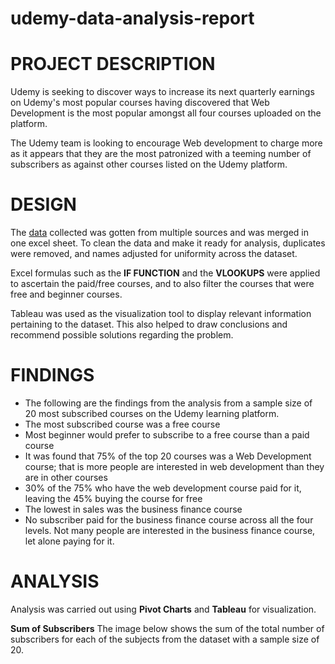 # udemy-data-analysis-report

# PROJECT DESCRIPTION
Udemy is seeking to discover ways to increase its next quarterly earnings on Udemy's most popular courses having discovered that Web Development is the most popular amongst all four courses uploaded on the platform.

The Udemy team is looking to encourage Web development to charge more as it appears that they are the most patronized with a teeming number of subscribers as against other courses listed on the Udemy platform.

# DESIGN
The [data](https://docs.google.com/spreadsheets/d/1EqZYoL9WCgItrLWvGzt1fK5iYf5BFMrGrqtIFyD_GD4/edit?gid=2052612546#gid=2052612546) collected was gotten from multiple sources and was merged in one excel sheet. To clean the data and make it ready for analysis, duplicates were removed, and names adjusted for uniformity across the dataset.

Excel formulas such as the **IF FUNCTION**   and the **VLOOKUPS** were applied to ascertain the paid/free courses, and to also filter the courses that were free and beginner courses.

Tableau was used as the visualization tool to display relevant information pertaining to the dataset. This also helped to draw conclusions and recommend possible solutions regarding the problem.

# FINDINGS
- The following are the findings from the analysis from a sample size of 20 most subscribed courses on the Udemy learning platform.
- The most subscribed course was a free course
- Most beginner would prefer to subscribe to a free course than a paid course
- It was found that 75% of the top 20 courses was a Web Development course; that is more people are interested in web development than they are in other courses
- 30% of the 75% who have the web development course paid for it, leaving the 45% buying the course for free
- The lowest in sales was the business finance course
- No subscriber paid for the business finance course across all the four levels. Not many people are interested in the business finance course, let alone paying for it.

# ANALYSIS
Analysis was carried out using **Pivot Charts** and **Tableau** for visualization.

**Sum of Subscribers**
The image below shows the sum of the total number of subscribers for each of the subjects from the dataset with a sample size of 20.

